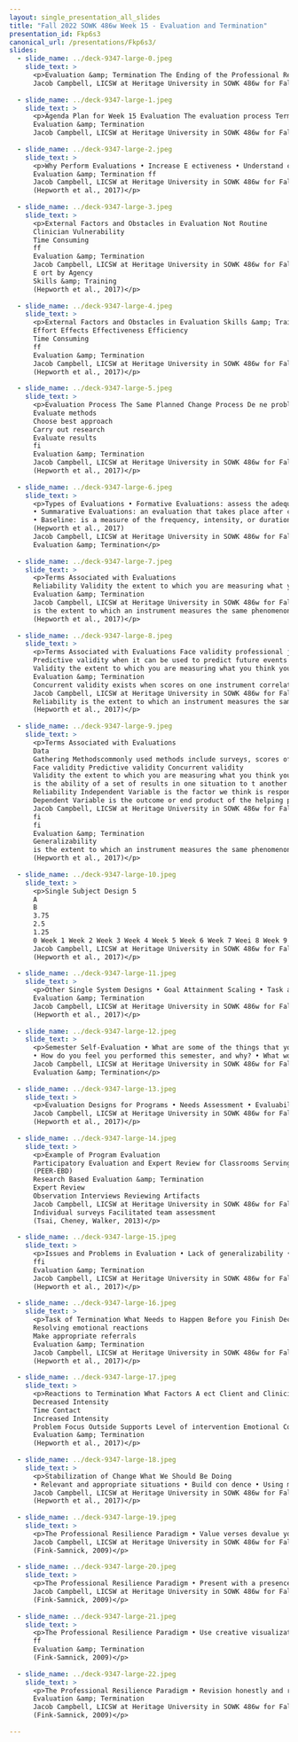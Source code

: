 ```yaml
---
layout: single_presentation_all_slides
title: "Fall 2022 SOWK 486w Week 15 - Evaluation and Termination"
presentation_id: Fkp6s3
canonical_url: /presentations/Fkp6s3/
slides:
  - slide_name: ../deck-9347-large-0.jpeg
    slide_text: >
      <p>Evaluation &amp; Termination The Ending of the Professional Relationship
      Jacob Campbell, LICSW at Heritage University in SOWK 486w for Fall 2022</p>
      
  - slide_name: ../deck-9347-large-1.jpeg
    slide_text: >
      <p>Agenda Plan for Week 15 Evaluation The evaluation process Termination Follow up Self-care
      Evaluation &amp; Termination
      Jacob Campbell, LICSW at Heritage University in SOWK 486w for Fall 2022</p>
      
  - slide_name: ../deck-9347-large-2.jpeg
    slide_text: >
      <p>Why Perform Evaluations • Increase E ectiveness • Understand client system experiences • Build professional knowledge base
      Evaluation &amp; Termination ff
      Jacob Campbell, LICSW at Heritage University in SOWK 486w for Fall 2022
      (Hepworth et al., 2017)</p>
      
  - slide_name: ../deck-9347-large-3.jpeg
    slide_text: >
      <p>External Factors and Obstacles in Evaluation Not Routine
      Clinician Vulnerability
      Time Consuming
      ff
      Evaluation &amp; Termination
      Jacob Campbell, LICSW at Heritage University in SOWK 486w for Fall 2022
      E ort by Agency
      Skills &amp; Training
      (Hepworth et al., 2017)</p>
      
  - slide_name: ../deck-9347-large-4.jpeg
    slide_text: >
      <p>External Factors and Obstacles in Evaluation Skills &amp; Training E ort by Agency Not Routine Clinician Vulnerability
      Effort Effects Effectiveness Efficiency
      Time Consuming
      ff
      Evaluation &amp; Termination
      Jacob Campbell, LICSW at Heritage University in SOWK 486w for Fall 2022
      (Hepworth et al., 2017)</p>
      
  - slide_name: ../deck-9347-large-5.jpeg
    slide_text: >
      <p>Evaluation Process The Same Planned Change Process De ne problem
      Evaluate methods
      Choose best approach
      Carry out research
      Evaluate results
      fi
      Evaluation &amp; Termination
      Jacob Campbell, LICSW at Heritage University in SOWK 486w for Fall 2022
      (Hepworth et al., 2017)</p>
      
  - slide_name: ../deck-9347-large-6.jpeg
    slide_text: >
      <p>Types of Evaluations • Formative Evaluations: assess the adequacy or amount of e ort directed at solving a client systems problem and gathering data during the actual intervention
      • Summarative Evaluations: an evaluation that takes place after completing the planned change process
      • Baseline: is a measure of the frequency, intensity, or duration of a behavior.
      (Hepworth et al., 2017)
      Jacob Campbell, LICSW at Heritage University in SOWK 486w for Fall 2022 ff
      Evaluation &amp; Termination</p>
      
  - slide_name: ../deck-9347-large-7.jpeg
    slide_text: >
      <p>Terms Associated with Evaluations
      Reliability Validity the extent to which you are measuring what you think you are measuring
      Evaluation &amp; Termination
      Jacob Campbell, LICSW at Heritage University in SOWK 486w for Fall 2022
      is the extent to which an instrument measures the same phenomenon in the same way each time the measure is used. Reliable instruments produce consistent results over time
      (Hepworth et al., 2017)</p>
      
  - slide_name: ../deck-9347-large-8.jpeg
    slide_text: >
      <p>Terms Associated with Evaluations Face validity professional judgment about whether the measure actually measure what it is supposed to
      Predictive validity when it can be used to predict future events
      Validity the extent to which you are measuring what you think you are measuring
      Evaluation &amp; Termination
      Concurrent validity exists when scores on one instrument correlate well with scores on another instrument that is already considered valid
      Jacob Campbell, LICSW at Heritage University in SOWK 486w for Fall 2022
      Reliability is the extent to which an instrument measures the same phenomenon in the same way each time the measure is used. Reliable instruments produce consistent results over time
      (Hepworth et al., 2017)</p>
      
  - slide_name: ../deck-9347-large-9.jpeg
    slide_text: >
      <p>Terms Associated with Evaluations
      Data
      Gathering Methodscommonly used methods include surveys, scores of instruments, interviews with signi cant others, collected data, surveys or interviews, self reports, products which is achievement of a speci c task or change in behavior, or observational measures these rely on others to observe a change in the clients behavior
      Face validity Predictive validity Concurrent validity
      Validity the extent to which you are measuring what you think you are measuring
      is the ability of a set of results in one situation to t another circumstance or instance
      Reliability Independent Variable is the factor we think is responsible for causing certain behaviors, reactions or events
      Dependent Variable is the outcome or end product of the helping process
      Jacob Campbell, LICSW at Heritage University in SOWK 486w for Fall 2022 fi
      fi
      fi
      Evaluation &amp; Termination
      Generalizability
      is the extent to which an instrument measures the same phenomenon in the same way each time the measure is used. Reliable instruments produce consistent results over time
      (Hepworth et al., 2017)</p>
      
  - slide_name: ../deck-9347-large-10.jpeg
    slide_text: >
      <p>Single Subject Design 5
      A
      B
      3.75
      2.5
      1.25
      0 Week 1 Week 2 Week 3 Week 4 Week 5 Week 6 Week 7 Weei 8 Week 9 Week 10 Evaluation &amp; Termination
      Jacob Campbell, LICSW at Heritage University in SOWK 486w for Fall 2022
      (Hepworth et al., 2017)</p>
      
  - slide_name: ../deck-9347-large-11.jpeg
    slide_text: >
      <p>Other Single System Designs • Goal Attainment Scaling • Task achievement scaling • Client satisfaction • Target problem scaling
      Evaluation &amp; Termination
      Jacob Campbell, LICSW at Heritage University in SOWK 486w for Fall 2022
      (Hepworth et al., 2017)</p>
      
  - slide_name: ../deck-9347-large-12.jpeg
    slide_text: >
      <p>Semester Self-Evaluation • What are some of the things that you have learned this semester? • How has it changed your way of thinking about the work that you will do in the future?
      • How do you feel you performed this semester, and why? • What would you do di erently if you had a chance to do this all over again?
      Jacob Campbell, LICSW at Heritage University in SOWK 486w for Fall 2022 ff
      Evaluation &amp; Termination</p>
      
  - slide_name: ../deck-9347-large-13.jpeg
    slide_text: >
      <p>Evaluation Designs for Programs • Needs Assessment • Evaluability Assessment • Process Analysis • Program Outcome Analysis • Continuous Quality Assurance Evaluations • Program Monitoring Evaluation &amp; Termination
      Jacob Campbell, LICSW at Heritage University in SOWK 486w for Fall 2022
      (Hepworth et al., 2017)</p>
      
  - slide_name: ../deck-9347-large-14.jpeg
    slide_text: >
      <p>Example of Program Evaluation
      Participatory Evaluation and Expert Review for Classrooms Serving Students with EBD
      (PEER-EBD)
      Research Based Evaluation &amp; Termination
      Expert Review
      Observation Interviews Reviewing Artifacts
      Jacob Campbell, LICSW at Heritage University in SOWK 486w for Fall 2022
      Individual surveys Facilitated team assessment
      (Tsai, Cheney, Walker, 2013)</p>
      
  - slide_name: ../deck-9347-large-15.jpeg
    slide_text: >
      <p>Issues and Problems in Evaluation • Lack of generalizability • Choice of evaluation tools • Ethical considerations • No buy in • Di culty
      ffi
      Evaluation &amp; Termination
      Jacob Campbell, LICSW at Heritage University in SOWK 486w for Fall 2022
      (Hepworth et al., 2017)</p>
      
  - slide_name: ../deck-9347-large-16.jpeg
    slide_text: >
      <p>Task of Termination What Needs to Happen Before you Finish Decide when Evaluate achievement Maintain and continuing objectives
      Resolving emotional reactions
      Make appropriate referrals
      Evaluation &amp; Termination
      Jacob Campbell, LICSW at Heritage University in SOWK 486w for Fall 2022
      (Hepworth et al., 2017)</p>
      
  - slide_name: ../deck-9347-large-17.jpeg
    slide_text: >
      <p>Reactions to Termination What Factors A ect Client and Clinician
      Decreased Intensity
      Time Contact
      Increased Intensity
      Problem Focus Outside Supports Level of intervention Emotional Content Type of Group Jacob Campbell, LICSW at Heritage University in SOWK 486w for Fall 2022 ff
      Evaluation &amp; Termination
      (Hepworth et al., 2017)</p>
      
  - slide_name: ../deck-9347-large-18.jpeg
    slide_text: >
      <p>Stabilization of Change What We Should Be Doing
      • Relevant and appropriate situations • Build con dence • Using multiple situations and settings • Naturally occurring consequences • Use of follow up • Reducing setbacks in other environments • Teaching problem solving process Evaluation &amp; Termination fi
      Jacob Campbell, LICSW at Heritage University in SOWK 486w for Fall 2022
      (Hepworth et al., 2017)</p>
      
  - slide_name: ../deck-9347-large-19.jpeg
    slide_text: >
      <p>The Professional Resilience Paradigm • Value verses devalue your professional self • Have positive contacts with colleagues and peers • Take that break • Pace yourself • Achieve validation • Use the power of professional networking Evaluation &amp; Termination
      Jacob Campbell, LICSW at Heritage University in SOWK 486w for Fall 2022
      (Fink-Samnick, 2009)</p>
      
  - slide_name: ../deck-9347-large-20.jpeg
    slide_text: >
      <p>The Professional Resilience Paradigm • Present with a presence • Laugh at least once a day • Stop to take that long deep breath • Develop a grounding list • Stop and take 10 • Take control and shift activities Evaluation &amp; Termination
      Jacob Campbell, LICSW at Heritage University in SOWK 486w for Fall 2022
      (Fink-Samnick, 2009)</p>
      
  - slide_name: ../deck-9347-large-21.jpeg
    slide_text: >
      <p>The Professional Resilience Paradigm • Use creative visualization • De-connect to Re-connect • Release frustration with a silent meow • Exercise • Turn o your professional switch • Think of te on Jacob Campbell, LICSW at Heritage University in SOWK 486w for Fall 2022 fl
      ff
      Evaluation &amp; Termination
      (Fink-Samnick, 2009)</p>
      
  - slide_name: ../deck-9347-large-22.jpeg
    slide_text: >
      <p>The Professional Resilience Paradigm • Revision honestly and regularly • Share professional resilience with health and human services professionals everywhere
      Evaluation &amp; Termination
      Jacob Campbell, LICSW at Heritage University in SOWK 486w for Fall 2022
      (Fink-Samnick, 2009)</p>
      
---
```


